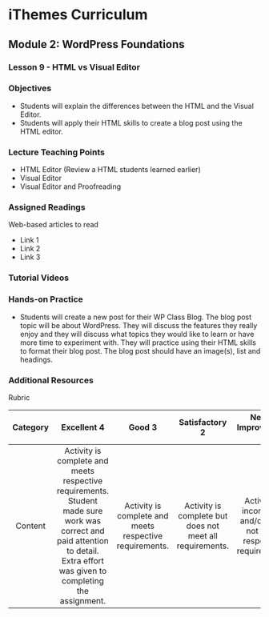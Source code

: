iThemes Curriculum
==================

Module 2: WordPress Foundations
--------------------------

### Lesson 9 - HTML vs Visual Editor

### Objectives

* Students will explain the differences between the HTML and the Visual Editor.
* Students will apply their HTML skills to create a blog post using the HTML editor.

### Lecture Teaching Points

- HTML Editor (Review a HTML students learned earlier)
- Visual Editor
- Visual Editor and Proofreading

### Assigned Readings

Web-based articles to read

* Link 1
* Link 2
* Link 3

### Tutorial Videos

### Hands-on Practice

* Students will create a new post for their WP Class Blog. The blog post topic will be about WordPress. They will discuss the features they really enjoy and they will discuss what topics they would like to learn or have more time to experiment with. They will practice using their HTML skills to format their blog post. The blog post should have an image(s), list and headings.

### Additional Resources

Rubric

| **Category** | **Excellent 4** | **Good 3** | **Satisfactory 2** | **Needs Improvement 1** | **Points Received** |
|:------------:|:---------------:|:----------:|:------------------:|:-----------:|:------------:|
| Content | Activity is complete and meets respective requirements. Student made sure work was correct and paid attention to detail. Extra effort was given to completing the assignment. | Activity is complete and meets respective requirements. | Activity is complete but does not meet all requirements. | Activity is incomplete and/or does not meet respective requirements.| |